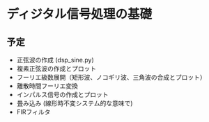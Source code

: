 # ディジタル信号処理の基礎
## 予定
- 正弦波の作成 (dsp_sine.py)
- 複素正弦波の作成とプロット
- フーリエ級数展開（矩形波、ノコギリ波、三角波の合成とプロット）
- 離散時間フーリエ変換
- インパルス信号の作成とプロット
- 畳み込み (線形時不変システム的な意味で)
- FIRフィルタ
